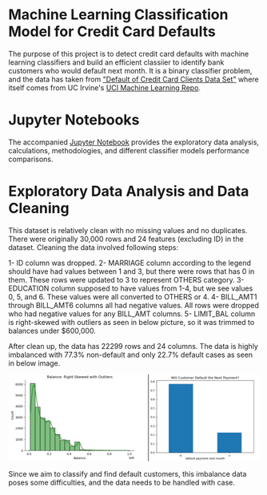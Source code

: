# Machine Learning Classification Model for Credit Card Defaults

The purpose of this project is to detect credit card defaults with machine learning classifiers and build an efficient classiier to identify bank customers who would default next month. It is a binary classifier problem, and the data has taken from ["Default of Credit Card Clients Data Set"](https://code.datasciencedojo.com/datasciencedojo/datasets/tree/master/Default%20of%20Credit%20Card%20Clients) where itself comes from UC Irvine's [UCI Machine Learning Repo](https://archive.ics.uci.edu/dataset/350/default+of+credit+card+clients).

# Jupyter Notebooks
The accompanied [Jupyter Notebook](capstone.ipynb) provides the exploratory data analysis, calculations, methodologies, and different classifier models performance comparisons.

# Exploratory Data Analysis and Data Cleaning
This dataset is relatively clean with no missing values and no duplicates. There were originally 30,000 rows and 24 features (excluding ID) in the dataset. Cleaning the data involved following steps:

1- ID column was dropped.
2- MARRIAGE column according to the legend should have had values between 1 and 3, but there were rows that has 0 in them. These rows were updated to 3 to represent OTHERS category.
3- EDUCATION column supposed to have values from 1-4, but we see values 0, 5, and 6. These values were all converted to OTHERS or 4.
4- BILL_AMT1 through BILL_AMT6 columns all had negative values. All rows were dropped who had negative values for any BILL_AMT columns.
5- LIMIT_BAL column is right-skewed with outliers as seen in below picture, so it was trimmed to balances under $600,000.

After clean up, the data has 22299 rows and 24 columns. The data is highly imbalanced with 77.3% non-default and only 22.7% default cases as seen in below image.

![Balance Distribution and Imbalance Data Labels](images/capstone_00.png)

Since we aim to classify and find default customers, this imbalance data poses some difficulties, and the data needs to be handled with case.






